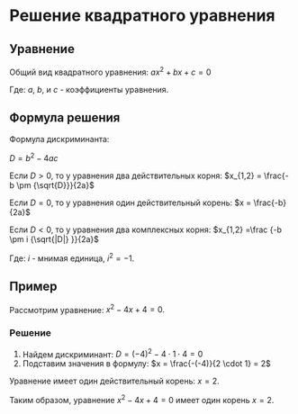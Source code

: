 # Решение квадратного уравнения

## Уравнение

Общий вид квадратного уравнения:
$ax^2 + bx + c = 0$

Где: $a$, $b$, и $c$ - коэффициенты уравнения.

## Формула решения

Формула дискриминанта:

$D = b^2 - 4ac$

Если $D > 0$, то у уравнения два действительных корня:
$x_{1,2} = \frac{-b \pm {\sqrt{D}}}{2a}$

Если $D = 0$, то у уравнения один действительный корень:
$x = \frac{-b}{2a}$

Если $D < 0$, то у уравнения два комплексных корня:
$x_{1,2} =\frac
{-b \pm i {\sqrt{|D|}
}}{2a}$

Где: $i$ - мнимая единица, $i^2 = -1.$

## Пример

Рассмотрим уравнение: $x^2 - 4x + 4 = 0.$

### Решение

1. Найдем дискриминант:
   $D = (-4)^2 - 4 \cdot 1 \cdot 4 = 0$
2. Подставим значения в формулу:
   $x = \frac{-(-4)}{2 \cdot 1} = 2$

Уравнение имеет один действительный корень: $x = 2.$

Таким образом, уравнение $x^2 - 4x + 4 = 0$ имеет один корень $x = 2.$
